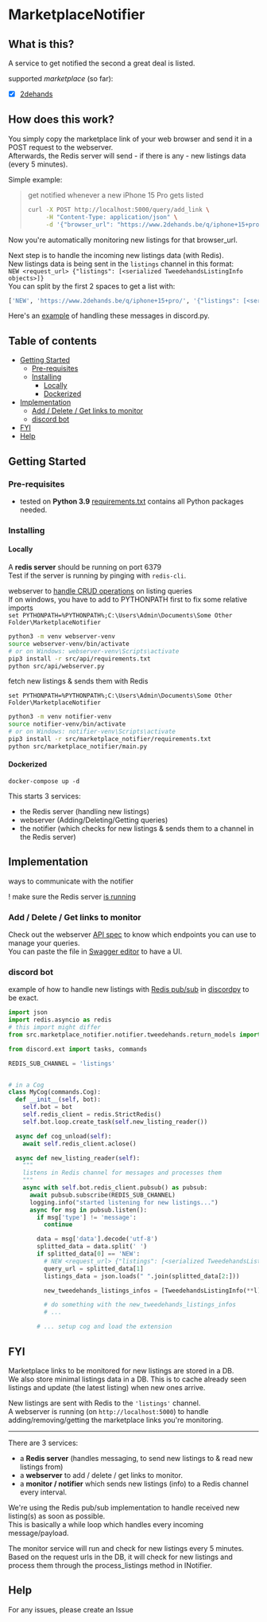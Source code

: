 # MarketplaceNotifier
## What is this?
A service to get notified the second a great deal is listed.  

supported *marketplace* (so far):
- [x] [2dehands](https://www.2dehands.be)

## How does this work?
You simply copy the marketplace link of your web browser and send it in a POST request to the webserver.  
Afterwards, the Redis server will send - if there is any - new listings data (every 5 minutes).  

Simple example:  
> get notified whenever a new iPhone 15 Pro gets listed
> ```sh
> curl -X POST http://localhost:5000/query/add_link \
>      -H "Content-Type: application/json" \
>      -d '{"browser_url": "https://www.2dehands.be/q/iphone+15+pro/"}'
> ```

Now you're automatically monitoring new listings for that browser_url.  

Next step is to handle the incoming new listings data (with Redis).  
New listings data is being sent in the `listings` channel in this format:   
`NEW <request_url> {"listings": [<serialized TweedehandsListingInfo objects>]}`  
You can split by the first 2 spaces to get a list with:
```python
['NEW', 'https://www.2dehands.be/q/iphone+15+pro/', '{"listings": [<serialized TweedehandsListingInfo objects>]']
```

Here's an [example](#discord-bot) of handling these messages in discord.py.

## Table of contents

* [Getting Started](#getting-started)
  * [Pre-requisites](#pre-requisites)
  * [Installing](#installing)
    * [Locally](#locally)
    * [Dockerized](#dockerized)
* [Implementation](#implementation)
  * [Add / Delete / Get links to monitor](#add--delete--get-links-to-monitor)
  * [discord bot](#discord-bot)
* [FYI](#fyi)
* [Help](#help)


## Getting Started
### Pre-requisites
* tested on **Python 3.9**
  [requirements.txt](src/marketplace_notifier/requirements.txt) contains all Python packages needed.

### Installing
#### Locally
A **redis server** should be running on port 6379  
Test if the server is running by pinging with `redis-cli`.

webserver to [handle CRUD operations](#implementation) on listing queries  
If on windows, you have to add to PYTHONPATH first to fix some relative imports  
`set PYTHONPATH=%PYTHONPATH%;C:\Users\Admin\Documents\Some Other Folder\MarketplaceNotifier`
```sh
python3 -m venv webserver-venv
source webserver-venv/bin/activate
# or on Windows: webserver-venv\Scripts\activate 
pip3 install -r src/api/requirements.txt
python src/api/webserver.py
```

fetch new listings & sends them with Redis

`set PYTHONPATH=%PYTHONPATH%;C:\Users\Admin\Documents\Some Other Folder\MarketplaceNotifier`
```sh
python3 -m venv notifier-venv
source notifier-venv/bin/activate
# or on Windows: notifier-venv\Scripts\activate 
pip3 install -r src/marketplace_notifier/requirements.txt
python src/marketplace_notifier/main.py
```

#### Dockerized
```shell
docker-compose up -d
```

This starts 3 services:
- the Redis server (handling new listings)
- webserver (Adding/Deleting/Getting queries)
- the notifier (which checks for new listings & sends them to a channel in the Redis server)

## Implementation
ways to communicate with the notifier  

! make sure the Redis server [is running](#executing-program) 
### Add / Delete / Get links to monitor
Check out the webserver [API spec](src/api/webserver_api_spec.yaml) to know which endpoints you can use to manage your queries.  
You can paste the file in [Swagger editor](https://editor.swagger.io/) to have a UI.

### discord bot
example of how to handle new listings with [Redis pub/sub](https://redis-py.readthedocs.io/en/stable/advanced_features.html#publish-subscribe) in [discordpy](https://discordpy.readthedocs.io/en/stable/) to be exact.

```python
import json
import redis.asyncio as redis
# this import might differ
from src.marketplace_notifier.notifier.tweedehands.return_models import TweedehandsListingInfo

from discord.ext import tasks, commands

REDIS_SUB_CHANNEL = 'listings'


# in a Cog
class MyCog(commands.Cog):
  def __init__(self, bot):
    self.bot = bot
    self.redis_client = redis.StrictRedis()
    self.bot.loop.create_task(self.new_listing_reader())

  async def cog_unload(self):
    await self.redis_client.aclose()

  async def new_listing_reader(self):
    """
    listens in Redis channel for messages and processes them
    """
    async with self.bot.redis_client.pubsub() as pubsub:
      await pubsub.subscribe(REDIS_SUB_CHANNEL)
      logging.info("started listening for new listings...")
      async for msg in pubsub.listen():
        if msg['type'] != 'message':
          continue

        data = msg['data'].decode('utf-8')
        splitted_data = data.split(' ')
        if splitted_data[0] == 'NEW':
          # NEW <request_url> {"listings": [<serialized TweedehandsListingInfo objects>]}
          query_url = splitted_data[1]
          listings_data = json.loads(" ".join(splitted_data[2:]))

          new_tweedehands_listings_infos = [TweedehandsListingInfo(**l) for l in listings_data['listings']]]

          # do something with the new_tweedehands_listings_infos
          # ...

        # ... setup cog and load the extension
```

## FYI
Marketplace links to be monitored for new listings are stored in a DB.  
We also store minimal listings data in a DB.
This is to cache already seen listings and update (the latest listing) when new ones arrive.

New listings are sent with Redis to the `'listings'` channel.  
A webserver is running (on `http://localhost:5000`) to handle adding/removing/getting the marketplace links you're monitoring.

---
There are 3 services:
- a **Redis server** (handles messaging, to send new listings to & read new listings from)
- a **webserver** to add / delete / get links to monitor.
- a **monitor / notifier** which sends new listings (info) to a Redis channel every interval. 

We're using the Redis pub/sub implementation to handle received new listing(s) as soon as possible.  
This is basically a while loop which handles every incoming message/payload.

The monitor service will run and check for new listings every 5 minutes.
Based on the request urls in the DB, it will check for new listings and process them through the process_listings method in
INotifier.
## Help

For any issues, please create an Issue

